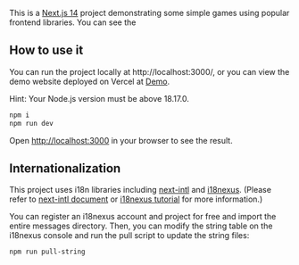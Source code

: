 This is a [Next.js 14](https://nextjs.org/) project demonstrating some simple games using popular frontend libraries.
You can see the

## How to use it

You can run the project locally at http://localhost:3000/, or you can view the demo website deployed on Vercel at [Demo](https://simple-games-six.vercel.app/).

Hint: Your Node.js version must be above 18.17.0.

```bash
npm i
npm run dev
```

Open [http://localhost:3000](http://localhost:3000) in your browser to see the result.

## Internationalization

This project uses i18n libraries including [next-intl](https://next-intl-docs.vercel.app/) and [i18nexus](https://i18nexus.com/). (Please refer to [next-intl document](https://next-intl-docs.vercel.app/docs/getting-started/app-router/with-i18n-routing) or [i18nexus tutorial](https://i18nexus.com/tutorials/nextjs/next-intl) for more information.)

You can register an i18nexus account and project for free and import the entire messages directory. Then, you can modify the string table on the i18nexus console and run the pull script to update the string files:

```bash
npm run pull-string
```

